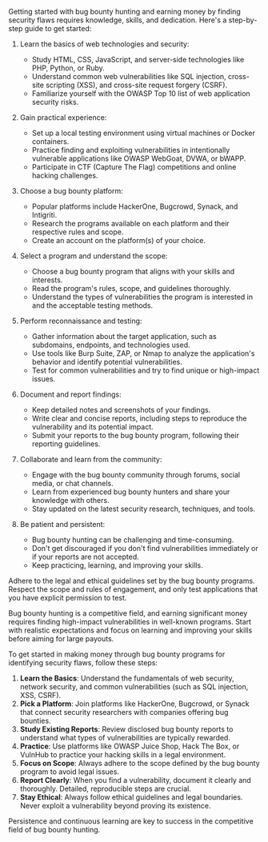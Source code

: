Getting started with bug bounty hunting and earning money by finding security flaws requires knowledge, skills, and dedication. Here's a step-by-step guide to get started:

1. Learn the basics of web technologies and security:
   - Study HTML, CSS, JavaScript, and server-side technologies like PHP, Python, or Ruby.
   - Understand common web vulnerabilities like SQL injection, cross-site scripting (XSS), and cross-site request forgery (CSRF).
   - Familiarize yourself with the OWASP Top 10 list of web application security risks.

2. Gain practical experience:
   - Set up a local testing environment using virtual machines or Docker containers.
   - Practice finding and exploiting vulnerabilities in intentionally vulnerable applications like OWASP WebGoat, DVWA, or bWAPP.
   - Participate in CTF (Capture The Flag) competitions and online hacking challenges.

3. Choose a bug bounty platform:
   - Popular platforms include HackerOne, Bugcrowd, Synack, and Intigriti.
   - Research the programs available on each platform and their respective rules and scope.
   - Create an account on the platform(s) of your choice.

4. Select a program and understand the scope:
   - Choose a bug bounty program that aligns with your skills and interests.
   - Read the program's rules, scope, and guidelines thoroughly.
   - Understand the types of vulnerabilities the program is interested in and the acceptable testing methods.

5. Perform reconnaissance and testing:
   - Gather information about the target application, such as subdomains, endpoints, and technologies used.
   - Use tools like Burp Suite, ZAP, or Nmap to analyze the application's behavior and identify potential vulnerabilities.
   - Test for common vulnerabilities and try to find unique or high-impact issues.

6. Document and report findings:
   - Keep detailed notes and screenshots of your findings.
   - Write clear and concise reports, including steps to reproduce the vulnerability and its potential impact.
   - Submit your reports to the bug bounty program, following their reporting guidelines.

7. Collaborate and learn from the community:
   - Engage with the bug bounty community through forums, social media, or chat channels.
   - Learn from experienced bug bounty hunters and share your knowledge with others.
   - Stay updated on the latest security research, techniques, and tools.

8. Be patient and persistent:
   - Bug bounty hunting can be challenging and time-consuming.
   - Don't get discouraged if you don't find vulnerabilities immediately or if your reports are not accepted.
   - Keep practicing, learning, and improving your skills.

Adhere to the legal and ethical guidelines set by the bug bounty programs. Respect the scope and rules of engagement, and only test applications that you have explicit permission to test.

Bug bounty hunting is a competitive field, and earning significant money requires finding high-impact vulnerabilities in well-known programs. Start with realistic expectations and focus on learning and improving your skills before aiming for large payouts.

To get started in making money through bug bounty programs for identifying security flaws, follow these steps:

1. **Learn the Basics**: Understand the fundamentals of web security, network security, and common vulnerabilities (such as SQL injection, XSS, CSRF).
2. **Pick a Platform**: Join platforms like HackerOne, Bugcrowd, or Synack that connect security researchers with companies offering bug bounties.
3. **Study Existing Reports**: Review disclosed bug bounty reports to understand what types of vulnerabilities are typically rewarded.
4. **Practice**: Use platforms like OWASP Juice Shop, Hack The Box, or VulnHub to practice your hacking skills in a legal environment.
5. **Focus on Scope**: Always adhere to the scope defined by the bug bounty program to avoid legal issues.
6. **Report Clearly**: When you find a vulnerability, document it clearly and thoroughly. Detailed, reproducible steps are crucial.
7. **Stay Ethical**: Always follow ethical guidelines and legal boundaries. Never exploit a vulnerability beyond proving its existence.

Persistence and continuous learning are key to success in the competitive field of bug bounty hunting.
